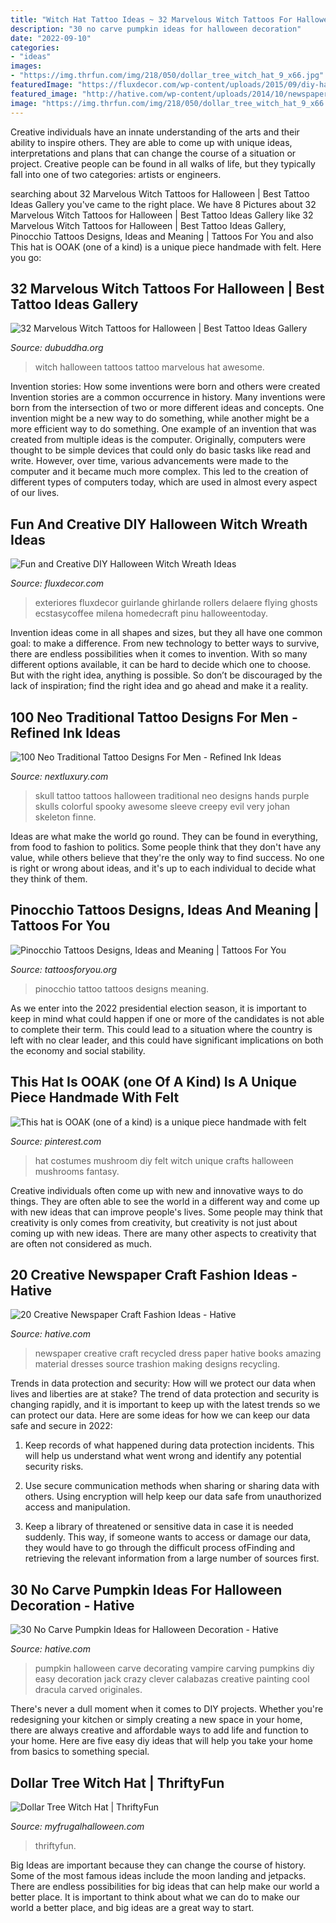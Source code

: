 ```yaml
---
title: "Witch Hat Tattoo Ideas ~ 32 Marvelous Witch Tattoos For Halloween"
description: "30 no carve pumpkin ideas for halloween decoration"
date: "2022-09-10"
categories:
- "ideas"
images:
- "https://img.thrfun.com/img/218/050/dollar_tree_witch_hat_9_x66.jpg"
featuredImage: "https://fluxdecor.com/wp-content/uploads/2015/09/diy-halloween-witch-wreaths/16-diy-halloween-witch-wreaths.jpg"
featured_image: "http://hative.com/wp-content/uploads/2014/10/newspaper-craft-fashion-ideas/2-creative-newspaper-craft-fashion-ideas.jpg"
image: "https://img.thrfun.com/img/218/050/dollar_tree_witch_hat_9_x66.jpg"
---
```



Creative individuals have an innate understanding of the arts and their ability to inspire others. They are able to come up with unique ideas, interpretations and plans that can change the course of a situation or project. Creative people can be found in all walks of life, but they typically fall into one of two categories: artists or engineers.

	

		
searching about 32 Marvelous Witch Tattoos for Halloween | Best Tattoo Ideas Gallery you've came to the right place. We have 8 Pictures about 32 Marvelous Witch Tattoos for Halloween | Best Tattoo Ideas Gallery like 32 Marvelous Witch Tattoos for Halloween | Best Tattoo Ideas Gallery, Pinocchio Tattoos Designs, Ideas and Meaning | Tattoos For You and also This hat is OOAK (one of a kind) is a unique piece handmade with felt. Here you go:
		
    
## 32 Marvelous Witch Tattoos For Halloween | Best Tattoo Ideas Gallery

<img loading=lazy src="http://www.dubuddha.org/wp-content/uploads/2015/11/tamarez_tattooer37-e1446368720545.jpg" onerror="this.onerror=null;this.src='https://tse4.mm.bing.net/th?id=OIP.aCNR2lKghWSmGxQtM6h0UAHaJQ&amp;pid=15.1';" alt="32 Marvelous Witch Tattoos for Halloween | Best Tattoo Ideas Gallery">

_Source: dubuddha.org_

>witch halloween tattoos tattoo marvelous hat awesome. 

	

Invention stories: How some inventions were born and others were created
Invention stories are a common occurrence in history. Many inventions were born from the intersection of two or more different ideas and concepts. One invention might be a new way to do something, while another might be a more efficient way to do something. 
One example of an invention that was created from multiple ideas is the computer. Originally, computers were thought to be simple devices that could only do basic tasks like read and write. However, over time, various advancements were made to the computer and it became much more complex. This led to the creation of different types of computers today, which are used in almost every aspect of our lives.

    
## Fun And Creative DIY Halloween Witch Wreath Ideas

<img loading=lazy src="https://fluxdecor.com/wp-content/uploads/2015/09/diy-halloween-witch-wreaths/16-diy-halloween-witch-wreaths.jpg" onerror="this.onerror=null;this.src='https://tse4.mm.bing.net/th?id=OIP.806qC_lez4Ttypw2gDudnAHaQd&amp;pid=15.1';" alt="Fun and Creative DIY Halloween Witch Wreath Ideas">

_Source: fluxdecor.com_

>exteriores fluxdecor guirlande ghirlande rollers delaere flying ghosts ecstasycoffee milena homedecraft pinu halloweentoday. 

	

Invention ideas come in all shapes and sizes, but they all have one common goal: to make a difference. From new technology to better ways to survive, there are endless possibilities when it comes to invention. With so many different options available, it can be hard to decide which one to choose. But with the right idea, anything is possible. So don’t be discouraged by the lack of inspiration; find the right idea and go ahead and make it a reality.

    
## 100 Neo Traditional Tattoo Designs For Men - Refined Ink Ideas

<img loading=lazy src="http://nextluxury.com/wp-content/uploads/male-forearms-purple-skull-and-bony-hands-neo-traditional-tattoo.jpg" onerror="this.onerror=null;this.src='https://tse2.mm.bing.net/th?id=OIP.e4Nj_orq5W_0A335kmOl7wHaP2&amp;pid=15.1';" alt="100 Neo Traditional Tattoo Designs For Men - Refined Ink Ideas">

_Source: nextluxury.com_

>skull tattoo tattoos halloween traditional neo designs hands purple skulls colorful spooky awesome sleeve creepy evil very johan skeleton finne. 

	

Ideas are what make the world go round. They can be found in everything, from food to fashion to politics. Some people think that they don't have any value, while others believe that they're the only way to find success. No one is right or wrong about ideas, and it's up to each individual to decide what they think of them.

    
## Pinocchio Tattoos Designs, Ideas And Meaning | Tattoos For You

<img loading=lazy src="https://www.tattoosforyou.org/wp-content/uploads/2016/05/Pinocchio-Tattoo-Designs.jpg" onerror="this.onerror=null;this.src='https://tse3.mm.bing.net/th?id=OIP.oc2tQ_ethED4RC-p_H54nQAAAA&amp;pid=15.1';" alt="Pinocchio Tattoos Designs, Ideas and Meaning | Tattoos For You">

_Source: tattoosforyou.org_

>pinocchio tattoo tattoos designs meaning. 

	

As we enter into the 2022 presidential election season, it is important to keep in mind what could happen if one or more of the candidates is not able to complete their term. This could lead to a situation where the country is left with no clear leader, and this could have significant implications on both the economy and social stability.

    
## This Hat Is OOAK (one Of A Kind) Is A Unique Piece Handmade With Felt

<img loading=lazy src="https://i.pinimg.com/736x/97/ea/24/97ea242471fef31763313f19501b866d.jpg" onerror="this.onerror=null;this.src='https://tse2.mm.bing.net/th?id=OIP.BjUIp4TLfXNrS8OuB3UR9AHaLH&amp;pid=15.1';" alt="This hat is OOAK (one of a kind) is a unique piece handmade with felt">

_Source: pinterest.com_

>hat costumes mushroom diy felt witch unique crafts halloween mushrooms fantasy. 

	

Creative individuals often come up with new and innovative ways to do things. They are often able to see the world in a different way and come up with new ideas that can improve people's lives. Some people may think that creativity is only comes from creativity, but creativity is not just about coming up with new ideas. There are many other aspects to creativity that are often not considered as much.

    
## 20 Creative Newspaper Craft Fashion Ideas - Hative

<img loading=lazy src="http://hative.com/wp-content/uploads/2014/10/newspaper-craft-fashion-ideas/2-creative-newspaper-craft-fashion-ideas.jpg" onerror="this.onerror=null;this.src='https://tse1.mm.bing.net/th?id=OIP.YABbSnoEV65VXtfJJdaXAgHaKv&amp;pid=15.1';" alt="20 Creative Newspaper Craft Fashion Ideas - Hative">

_Source: hative.com_

>newspaper creative craft recycled dress paper hative books amazing material dresses source trashion making designs recycling. 

	

Trends in data protection and security: How will we protect our data when lives and liberties are at stake?
The trend of data protection and security is changing rapidly, and it is important to keep up with the latest trends so we can protect our data. Here are some ideas for how we can keep our data safe and secure in 2022:
1. Keep records of what happened during data protection incidents. This will help us understand what went wrong and identify any potential security risks.

2. Use secure communication methods when sharing or sharing data with others. Using encryption will help keep our data safe from unauthorized access and manipulation.

3. Keep a library of threatened or sensitive data in case it is needed suddenly. This way, if someone wants to access or damage our data, they would have to go through the difficult process ofFinding and retrieving the relevant information from a large number of sources first.


    
## 30 No Carve Pumpkin Ideas For Halloween Decoration - Hative

<img loading=lazy src="https://hative.com/wp-content/uploads/2014/10/no-carve-pumpkin-ideas/1-vampire-pumpkin.jpg" onerror="this.onerror=null;this.src='https://tse2.mm.bing.net/th?id=OIP.MQP-hpXgINJ8JhtXTF1mdQHaHa&amp;pid=15.1';" alt="30 No Carve Pumpkin Ideas for Halloween Decoration - Hative">

_Source: hative.com_

>pumpkin halloween carve decorating vampire carving pumpkins diy easy decoration jack crazy clever calabazas creative painting cool dracula carved originales. 

	

There's never a dull moment when it comes to DIY projects. Whether you're redesigning your kitchen or simply creating a new space in your home, there are always creative and affordable ways to add life and function to your home. Here are five easy diy ideas that will help you take your home from basics to something special.

    
## Dollar Tree Witch Hat | ThriftyFun

<img loading=lazy src="https://img.thrfun.com/img/218/050/dollar_tree_witch_hat_9_x66.jpg" onerror="this.onerror=null;this.src='https://tse3.mm.bing.net/th?id=OIP.LkAm1AC1SIv1rREojiGqYQHaLH&amp;pid=15.1';" alt="Dollar Tree Witch Hat | ThriftyFun">

_Source: myfrugalhalloween.com_

>thriftyfun. 

	

Big Ideas are important because they can change the course of history. Some of the most famous ideas include the moon landing and jetpacks. There are endless possibilities for big ideas that can help make our world a better place. It is important to think about what we can do to make our world a better place, and big ideas are a great way to start.

